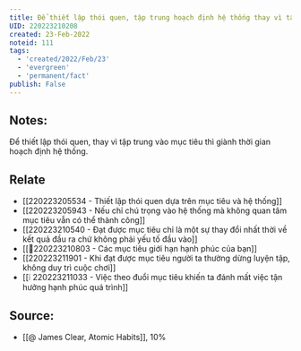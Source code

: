 ```yaml
---
title: Để thiết lập thói quen, tập trung hoạch định hệ thống thay vì tập trung mục tiêu
UID: 220223210208
created: 23-Feb-2022
noteid: 111
tags:
  - 'created/2022/Feb/23'
  - 'evergreen'
  - 'permanent/fact'
publish: False
---
```

## Notes:
Để thiết lập thói quen, thay vì tập trung vào mục tiêu thì giành thời gian hoạch định hệ thống.

## Relate
- [[220223205534 - Thiết lập thói quen dựa trên mục tiêu và hệ thống]]
- [[220223205943 - Nếu chỉ chú trọng vào hệ thống mà không quan tâm mục tiêu vẫn có thể thành công]]
- [[220223210540 - Đạt được mục tiêu chỉ là một sự thay đổi nhất thời về kết quả đầu ra chứ không phải yếu tố đầu vào]]
- [[💬220223210803 - Các mục tiêu giới hạn hạnh phúc của bạn]]
- [[220223211901 - Khi đạt được mục tiêu người ta thường dừng luyện tập, không duy trì cuộc chơi]]
- [[❕ 220223211033 - Việc theo đuổi mục tiêu khiến ta đánh mất việc tận hưởng hạnh phúc quá trình]]

## Source:
- [[@ James Clear, Atomic Habits]], 10%




